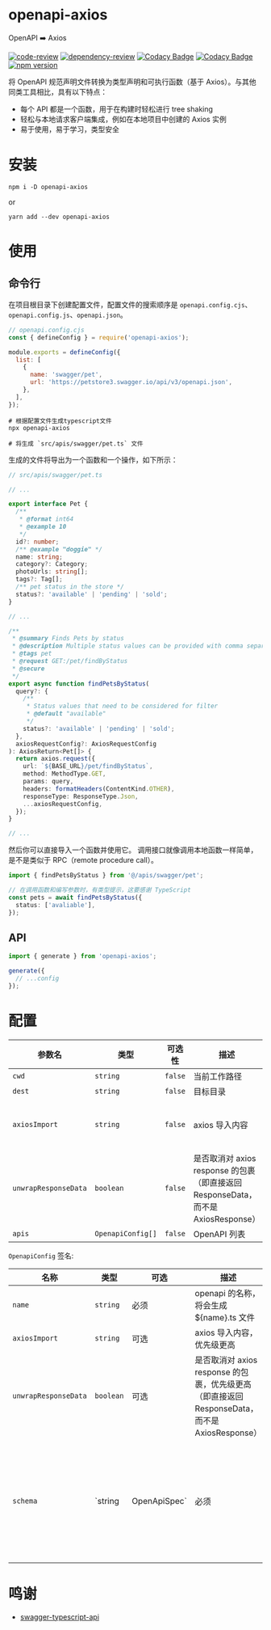 # openapi-axios

OpenAPI ➡️ Axios

[![code-review](https://github.com/FrontEndDev-org/openapi-axios/actions/workflows/code-review.yml/badge.svg)](https://github.com/FrontEndDev-org/openapi-axios/actions/workflows/code-review.yml)
[![dependency-review](https://github.com/FrontEndDev-org/openapi-axios/actions/workflows/dependency-review.yml/badge.svg)](https://github.com/FrontEndDev-org/openapi-axios/actions/workflows/dependency-review.yml)
[![Codacy Badge](https://app.codacy.com/project/badge/Grade/4fa1acaeb717469caddfe21a84c50bb2)](https://app.codacy.com/gh/FrontEndDev-org/openapi-axios/dashboard?utm_source=gh&utm_medium=referral&utm_content=&utm_campaign=Badge_grade)
[![Codacy Badge](https://app.codacy.com/project/badge/Coverage/4fa1acaeb717469caddfe21a84c50bb2)](https://app.codacy.com/gh/FrontEndDev-org/openapi-axios/dashboard?utm_source=gh&utm_medium=referral&utm_content=&utm_campaign=Badge_coverage)
[![npm version](https://badge.fury.io/js/openapi-axios.svg)](https://npmjs.com/package/openapi-axios)

将 OpenAPI 规范声明文件转换为类型声明和可执行函数（基于 Axios）。与其他同类工具相比，具有以下特点：

- 每个 API 都是一个函数，用于在构建时轻松进行 tree shaking
- 轻松与本地请求客户端集成，例如在本地项目中创建的 Axios 实例
- 易于使用，易于学习，类型安全

# 安装

```shell
npm i -D openapi-axios
```

or

```shell
yarn add --dev openapi-axios
```

# 使用

## 命令行

在项目根目录下创建配置文件，配置文件的搜索顺序是 `openapi.config.cjs`、`openapi.config.js`、`openapi.json`。

```js
// openapi.config.cjs
const { defineConfig } = require('openapi-axios');

module.exports = defineConfig({
  list: [
    {
      name: 'swagger/pet',
      url: 'https://petstore3.swagger.io/api/v3/openapi.json',
    },
  ],
});
```

```shell
# 根据配置文件生成typescript文件
npx openapi-axios

# 将生成 `src/apis/swagger/pet.ts` 文件
```

生成的文件将导出为一个函数和一个操作，如下所示：

```ts
// src/apis/swagger/pet.ts

// ...

export interface Pet {
  /**
   * @format int64
   * @example 10
   */
  id?: number;
  /** @example "doggie" */
  name: string;
  category?: Category;
  photoUrls: string[];
  tags?: Tag[];
  /** pet status in the store */
  status?: 'available' | 'pending' | 'sold';
}

// ...

/**
 * @summary Finds Pets by status
 * @description Multiple status values can be provided with comma separated strings
 * @tags pet
 * @request GET:/pet/findByStatus
 * @secure
 */
export async function findPetsByStatus(
  query?: {
    /**
     * Status values that need to be considered for filter
     * @default "available"
     */
    status?: 'available' | 'pending' | 'sold';
  },
  axiosRequestConfig?: AxiosRequestConfig
): AxiosReturn<Pet[]> {
  return axios.request({
    url: `${BASE_URL}/pet/findByStatus`,
    method: MethodType.GET,
    params: query,
    headers: formatHeaders(ContentKind.OTHER),
    responseType: ResponseType.Json,
    ...axiosRequestConfig,
  });
}

// ...
```

然后你可以直接导入一个函数并使用它。 调用接口就像调用本地函数一样简单，是不是类似于 RPC（remote procedure call）。

```ts
import { findPetsByStatus } from '@/apis/swagger/pet';

// 在调用函数和编写参数时，有类型提示，这要感谢 TypeScript
const pets = await findPetsByStatus({
  status: ['avaliable'],
});
```

## API

```ts
import { generate } from 'openapi-axios';

generate({
  // ...config
});
```

# 配置

| 参数名                  | 类型                | 可选性     | 描述                                                             | 默认值                         |
|----------------------|-------------------|---------|----------------------------------------------------------------|-----------------------------|
| `cwd`                | `string`          | `false` | 当前工作路径                                                         | `process.cwd()`             |
| `dest`               | `string`          | `false` | 目标目录                                                           | `src/apis`                  |
| `axiosImport`        | `string`          | `false` | axios 导入内容                                                     | 默认从官方 Axios 导入，可以使用自己实现的客户端 |
| `unwrapResponseData` | `boolean`         | `false` | 是否取消对 axios response 的包裹（即直接返回 ResponseData，而不是 AxiosResponse） | `false`                     |
| `apis`               | `OpenapiConfig[]` | `false` | OpenAPI 列表                                                     | `[]`                        |

`OpenapiConfig` 签名:

| 名称                   | 类型        | 可选           | 描述                                                                   | 默认值                                          |
|----------------------|-----------|--------------|----------------------------------------------------------------------|----------------------------------------------|
| `name`               | `string`  | 必须           | openapi 的名称，将会生成 ${name}.ts 文件                                       | `undefined`                                  |
| `axiosImport`        | `string`  | 可选           | axios 导入内容，优先级更高                                                     | 无                                            |
| `unwrapResponseData` | `boolean` | 可选           | 是否取消对 axios response 的包裹，优先级更高（即直接返回 ResponseData，而不是 AxiosResponse） | `false`                                      |
| `schema`             | `string   | OpenApiSpec` | 必须                                                                   | openapi 的 schema，可以是一个链接地址，也可以是本地路径，也可以是一个对象 | `undefined` |

# 鸣谢

- [swagger-typescript-api](https://www.npmjs.com/package/swagger-typescript-api)
